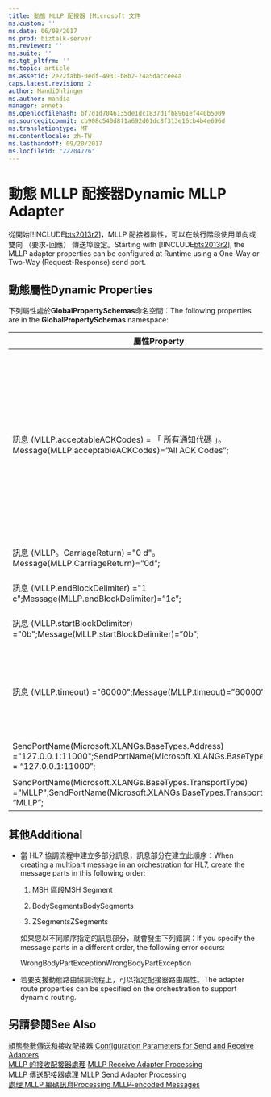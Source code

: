 ```yaml
---
title: 動態 MLLP 配接器 |Microsoft 文件
ms.custom: ''
ms.date: 06/08/2017
ms.prod: biztalk-server
ms.reviewer: ''
ms.suite: ''
ms.tgt_pltfrm: ''
ms.topic: article
ms.assetid: 2e22fabb-0edf-4931-b8b2-74a5daccee4a
caps.latest.revision: 2
author: MandiOhlinger
ms.author: mandia
manager: anneta
ms.openlocfilehash: bf7d1d7046135de1dc1837d1fb8961ef440b5009
ms.sourcegitcommit: cb908c540d8f1a692d01dc8f313e16cb4b4e696d
ms.translationtype: MT
ms.contentlocale: zh-TW
ms.lasthandoff: 09/20/2017
ms.locfileid: "22204726"
---
```

# <a name="dynamic-mllp-adapter"></a><span data-ttu-id="25a07-102">動態 MLLP 配接器</span><span class="sxs-lookup"><span data-stu-id="25a07-102">Dynamic MLLP Adapter</span></span>
<span data-ttu-id="25a07-103">從開始[!INCLUDE[bts2013r2](../../includes/bts2013r2-md.md)]，MLLP 配接器屬性，可以在執行階段使用單向或雙向 （要求-回應） 傳送埠設定。</span><span class="sxs-lookup"><span data-stu-id="25a07-103">Starting with [!INCLUDE[bts2013r2](../../includes/bts2013r2-md.md)], the MLLP adapter properties can be configured at Runtime using a One-Way or Two-Way (Request-Response) send port.</span></span>  
  
## <a name="dynamic-properties"></a><span data-ttu-id="25a07-104">動態屬性</span><span class="sxs-lookup"><span data-stu-id="25a07-104">Dynamic Properties</span></span>  
 <span data-ttu-id="25a07-105">下列屬性處於**GlobalPropertySchemas**命名空間：</span><span class="sxs-lookup"><span data-stu-id="25a07-105">The following properties are in the **GlobalPropertySchemas** namespace:</span></span>  
  
|<span data-ttu-id="25a07-106">屬性</span><span class="sxs-lookup"><span data-stu-id="25a07-106">Property</span></span>|<span data-ttu-id="25a07-107">Description</span><span class="sxs-lookup"><span data-stu-id="25a07-107">Description</span></span>|  
|--------------|-----------------|  
|<span data-ttu-id="25a07-108">訊息 (MLLP.acceptableACKCodes) = 「 所有通知代碼 」。</span><span class="sxs-lookup"><span data-stu-id="25a07-108">Message(MLLP.acceptableACKCodes)=”All ACK Codes”;</span></span>|<span data-ttu-id="25a07-109">數值包括：</span><span class="sxs-lookup"><span data-stu-id="25a07-109">Values include:</span></span><br /><br /> <span data-ttu-id="25a07-110">-所有通知代碼</span><span class="sxs-lookup"><span data-stu-id="25a07-110">-   All ACK Codes</span></span><br /><span data-ttu-id="25a07-111">-AA 和 CA</span><span class="sxs-lookup"><span data-stu-id="25a07-111">-   AA and CA</span></span><br /><span data-ttu-id="25a07-112">-AA、 CA、 AE 和 CE</span><span class="sxs-lookup"><span data-stu-id="25a07-112">-   AA, CA, AE and CE</span></span><br /><span data-ttu-id="25a07-113">-AA、 CA、 AR 和 CR</span><span class="sxs-lookup"><span data-stu-id="25a07-113">-   AA, CA, AR and CR</span></span><br /><br /> <span data-ttu-id="25a07-114">這是類似於**接受通知碼**靜態 MLLP 傳送埠中的屬性。</span><span class="sxs-lookup"><span data-stu-id="25a07-114">This is similar to the **Acceptable ACK Codes** property in a Static MLLP Send Port.</span></span>|  
|<span data-ttu-id="25a07-115">訊息 (MLLP。CarriageReturn) ="0 d"。</span><span class="sxs-lookup"><span data-stu-id="25a07-115">Message(MLLP.CarriageReturn)=”0d”;</span></span>|<span data-ttu-id="25a07-116">ASCII 歸位字元</span><span class="sxs-lookup"><span data-stu-id="25a07-116">ASCII Carriage Return Character</span></span>|  
|<span data-ttu-id="25a07-117">訊息 (MLLP.endBlockDelimiter) ="1 c";</span><span class="sxs-lookup"><span data-stu-id="25a07-117">Message(MLLP.endBlockDelimiter)=”1c”;</span></span>|<span data-ttu-id="25a07-118">ASCII 結束區塊字元</span><span class="sxs-lookup"><span data-stu-id="25a07-118">ASCII End Block Character</span></span>|  
|<span data-ttu-id="25a07-119">訊息 (MLLP.startBlockDelimiter) ="0b";</span><span class="sxs-lookup"><span data-stu-id="25a07-119">Message(MLLP.startBlockDelimiter)=”0b”;</span></span>|<span data-ttu-id="25a07-120">開始區塊的 ASCII 字元</span><span class="sxs-lookup"><span data-stu-id="25a07-120">ASCII Start Block Character</span></span>|  
|<span data-ttu-id="25a07-121">訊息 (MLLP.timeout) ="60000";</span><span class="sxs-lookup"><span data-stu-id="25a07-121">Message(MLLP.timeout)=”60000”;</span></span>|<span data-ttu-id="25a07-122">後的非作用中的傳送通訊端上 BTAHL7 伺服器將會逾時期間內 （0 為不會逾時）</span><span class="sxs-lookup"><span data-stu-id="25a07-122">Period after which inactive sending socket on BTAHL7 server will timeout(0 is no timeout)</span></span>|  
|<span data-ttu-id="25a07-123">SendPortName(Microsoft.XLANGs.BaseTypes.Address) ="127.0.0.1:11000";</span><span class="sxs-lookup"><span data-stu-id="25a07-123">SendPortName(Microsoft.XLANGs.BaseTypes.Address) = “127.0.0.1:11000”;</span></span>|<span data-ttu-id="25a07-124">位址和連接埠將訊息路由傳送</span><span class="sxs-lookup"><span data-stu-id="25a07-124">Address and Port for routing the message</span></span>|  
|<span data-ttu-id="25a07-125">SendPortName(Microsoft.XLANGs.BaseTypes.TransportType) ="MLLP";</span><span class="sxs-lookup"><span data-stu-id="25a07-125">SendPortName(Microsoft.XLANGs.BaseTypes.TransportType) = “MLLP”;</span></span>|<span data-ttu-id="25a07-126">類型的配接器 (MLLP)</span><span class="sxs-lookup"><span data-stu-id="25a07-126">Type of Adapter (MLLP)</span></span>|  
  
## <a name="additional"></a><span data-ttu-id="25a07-127">其他</span><span class="sxs-lookup"><span data-stu-id="25a07-127">Additional</span></span>  
  
-   <span data-ttu-id="25a07-128">當 HL7 協調流程中建立多部分訊息，訊息部分在建立此順序：</span><span class="sxs-lookup"><span data-stu-id="25a07-128">When creating a multipart message in an orchestration for HL7, create the message parts in this following order:</span></span>  
  
    1.  <span data-ttu-id="25a07-129">MSH 區段</span><span class="sxs-lookup"><span data-stu-id="25a07-129">MSH Segment</span></span>  
  
    2.  <span data-ttu-id="25a07-130">BodySegments</span><span class="sxs-lookup"><span data-stu-id="25a07-130">BodySegments</span></span>  
  
    3.  <span data-ttu-id="25a07-131">ZSegments</span><span class="sxs-lookup"><span data-stu-id="25a07-131">ZSegments</span></span>  
  
     <span data-ttu-id="25a07-132">如果您以不同順序指定的訊息部分，就會發生下列錯誤：</span><span class="sxs-lookup"><span data-stu-id="25a07-132">If you specify the message parts in a different order, the following error occurs:</span></span>  
  
     <span data-ttu-id="25a07-133">WrongBodyPartException</span><span class="sxs-lookup"><span data-stu-id="25a07-133">WrongBodyPartException</span></span>  
  
-   <span data-ttu-id="25a07-134">若要支援動態路由協調流程上，可以指定配接器路由屬性。</span><span class="sxs-lookup"><span data-stu-id="25a07-134">The adapter route properties can be specified on the orchestration to support dynamic routing.</span></span>  
  
## <a name="see-also"></a><span data-ttu-id="25a07-135">另請參閱</span><span class="sxs-lookup"><span data-stu-id="25a07-135">See Also</span></span>  
 <span data-ttu-id="25a07-136">[組態參數傳送和接收配接器](../../adapters-and-accelerators/accelerator-hl7/configuration-parameters-for-send-and-receive-adapters.md) </span><span class="sxs-lookup"><span data-stu-id="25a07-136">[Configuration Parameters for Send and Receive Adapters](../../adapters-and-accelerators/accelerator-hl7/configuration-parameters-for-send-and-receive-adapters.md) </span></span>  
 <span data-ttu-id="25a07-137">[MLLP 的接收配接器處理](../../adapters-and-accelerators/accelerator-hl7/mllp-receive-adapter-processing.md) </span><span class="sxs-lookup"><span data-stu-id="25a07-137">[MLLP Receive Adapter Processing](../../adapters-and-accelerators/accelerator-hl7/mllp-receive-adapter-processing.md) </span></span>  
 <span data-ttu-id="25a07-138">[MLLP 傳送配接器處理](../../adapters-and-accelerators/accelerator-hl7/mllp-send-adapter-processing.md) </span><span class="sxs-lookup"><span data-stu-id="25a07-138">[MLLP Send Adapter Processing](../../adapters-and-accelerators/accelerator-hl7/mllp-send-adapter-processing.md) </span></span>  
 [<span data-ttu-id="25a07-139">處理 MLLP 編碼訊息</span><span class="sxs-lookup"><span data-stu-id="25a07-139">Processing MLLP-encoded Messages</span></span>](../../adapters-and-accelerators/accelerator-hl7/processing-mllp-encoded-messages.md)